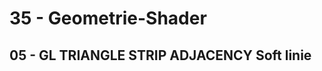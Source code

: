 <html>
    <b><h1>35 - Geometrie-Shader</h1></b>
    <b><h2>05 - GL TRIANGLE STRIP ADJACENCY Soft linie</h2></b>
<pre><code></code></pre>
<br>
</html>
